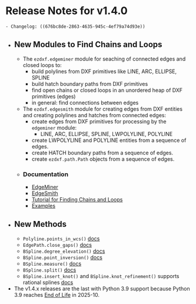 # Release Notes for v1.4.0
	- Changelog: ((676bc8de-2863-4635-945c-4ef79a74d93e))
- ## New Modules to Find Chains and Loops
	- The `ezdxf.edgeminer` module for seaching of connected edges and closed loops to:
		- build polylines from DXF primitives like LINE, ARC, ELLIPSE, SPLINE
		- build hatch boundary paths from DXF primitives
		- find open chains or closed loops in an unordered heap of DXF primitives (edges)
		- in general: find connections between edges
	- The `ezdxf.edgesmith` module for creating edges from DXF entities and creating polylines and hatches from connected edges:
		- create edges from DXF primitives for processing by the `edgeminer` module:
			- LINE, ARC, ELLIPSE, SPLINE, LWPOLYLINE, POLYLINE
		- create LWPOLYLINE and POLYLINE entities from a sequence of edges.
		- create HATCH boundary paths from a sequence of edges.
		- create `ezdxf.path.Path` objects from a sequence of edges.
	- ### Documentation
		- [EdgeMiner](https://ezdxf.mozman.at/docs/edgeminer.html)
		- [EdgeSmith](https://ezdxf.mozman.at/docs/edgesmith.html)
		- [Tutorial for Finding Chains and Loops](https://ezdxf.mozman.at/docs/tutorials/edges.html)
		- [Examples](https://github.com/mozman/ezdxf/tree/master/examples/edgeminer)
- ## New Methods
	- `Polyline.points_in_wcs()` [docs](https://ezdxf.mozman.at/docs/dxfentities/polyline.html#ezdxf.entities.Polyline.points_in_wcs)
	- `EdgePath.close_gaps()` [docs](https://ezdxf.mozman.at/docs/dxfentities/hatch.html#ezdxf.entities.EdgePath.close_gaps)
	- `BSpline.degree_elevation()` [docs](https://ezdxf.mozman.at/docs/math/core.html#ezdxf.math.BSpline.degree_elevation)
	- `BSpline.point_inversion()` [docs](https://ezdxf.mozman.at/docs/math/core.html#ezdxf.math.BSpline.point_inversion)
	- `BSpline.measure()` [docs](https://ezdxf.mozman.at/docs/math/core.html#ezdxf.math.BSpline.measure)
	- `BSpline.split()` [docs](https://ezdxf.mozman.at/docs/math/core.html#ezdxf.math.BSpline.split)
	- `BSpline.insert_knot()` and `BSpline.knot_refinement()` supports rational splines [docs](https://ezdxf.mozman.at/docs/math/core.html#ezdxf.math.BSpline.insert_knot)
- The v1.4.x releases are the last with Python 3.9 support because Python 3.9 reaches [End of Life](https://devguide.python.org/versions/) in 2025-10.
